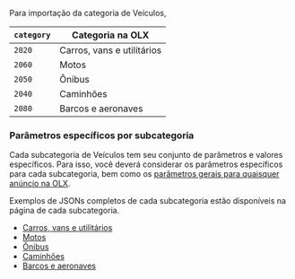Para importação da categoria de Veículos, 

| `category` | Categoria na OLX |
|------------|----------------------------|
| `2020` | Carros, vans e utilitários |
| `2060` | Motos |
| `2050` | Ônibus |
| `2040` | Caminhões |
| `2080` | Barcos e aeronaves |

### Parâmetros específicos por subcategoria

Cada subcategoria de Veículos tem seu conjunto de parâmetros e valores específicos. Para isso, você deverá considerar os parâmetros específicos para cada subcategoria, bem como os [parâmetros gerais para quaisquer anúncio na OLX](api/README.md).

Exemplos de JSONs completos de cada subcategoria estão disponíveis na página de cada subcategoria.

- [Carros, vans e utilitários](api/autos/sub_autos.md)
- [Motos](api/autos/sub_motorcycle.md)
- [Ônibus](api/autos/sub_bus.md)
- [Caminhões](https://github.com/olxbr/ad_integration/blob/json/autos/sub_truck.md)
- [Barcos e aeronaves](api/autos/sub_boat_plane.md)